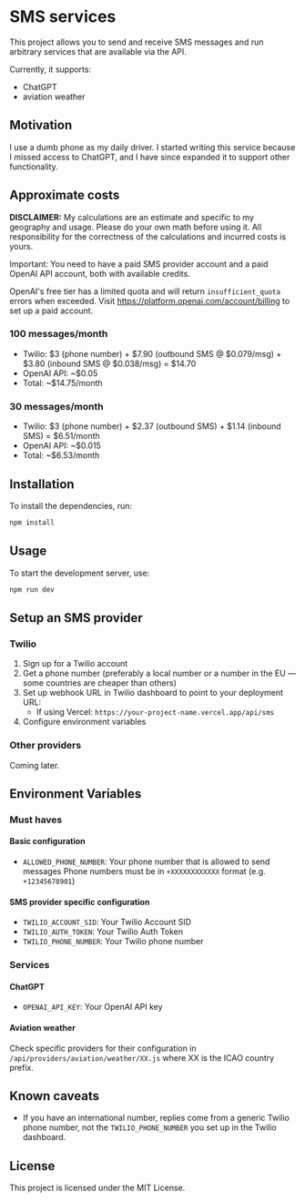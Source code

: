 # SMS services

This project allows you to send and receive SMS messages and run arbitrary services that are available via the API.

Currently, it supports:
- ChatGPT
- aviation weather

## Motivation

I use a dumb phone as my daily driver. I started writing this service because I missed access to ChatGPT, and I have since expanded it to support other functionality.

## Approximate costs

**DISCLAIMER:** My calculations are an estimate and specific to my geography and usage. Please do your own math before using it. All responsibility for the correctness of the calculations and incurred costs is yours.

Important: You need to have a paid SMS provider account and a paid OpenAI API account, both with available credits.

OpenAI's free tier has a limited quota and will return `insufficient_quota` errors when exceeded. Visit https://platform.openai.com/account/billing to set up a paid account.

### 100 messages/month

- Twilio: $3 (phone number) + $7.90 (outbound SMS @ $0.079/msg) + $3.80 (inbound SMS @ $0.038/msg) = $14.70
- OpenAI API: ~$0.05
- Total: ~$14.75/month

### 30 messages/month

- Twilio: $3 (phone number) + $2.37 (outbound SMS) + $1.14 (inbound SMS) = $6.51/month
- OpenAI API: ~$0.015
- Total: ~$6.53/month

## Installation

To install the dependencies, run:

```bash
npm install
```

## Usage

To start the development server, use:

```bash
npm run dev
```

## Setup an SMS provider

### Twilio

1. Sign up for a Twilio account
2. Get a phone number (preferably a local number or a number in the EU — some countries are cheaper than others)
3. Set up webhook URL in Twilio dashboard to point to your deployment URL:
   - If using Vercel: `https://your-project-name.vercel.app/api/sms`
4. Configure environment variables

### Other providers

Coming later.

## Environment Variables

### Must haves

#### Basic configuration
- `ALLOWED_PHONE_NUMBER`: Your phone number that is allowed to send messages
Phone numbers must be in `+XXXXXXXXXXXX` format (e.g. `+12345678901`)

#### SMS provider specific configuration
- `TWILIO_ACCOUNT_SID`: Your Twilio Account SID
- `TWILIO_AUTH_TOKEN`: Your Twilio Auth Token
- `TWILIO_PHONE_NUMBER`: Your Twilio phone number

### Services

#### ChatGPT
- `OPENAI_API_KEY`: Your OpenAI API key

#### Aviation weather
Check specific providers for their configuration in `/api/providers/aviation/weather/XX.js` where XX is the ICAO country prefix.

## Known caveats

- If you have an international number, replies come from a generic Twilio phone number, not the `TWILIO_PHONE_NUMBER` you set up in the Twilio dashboard.

## License

This project is licensed under the MIT License.

